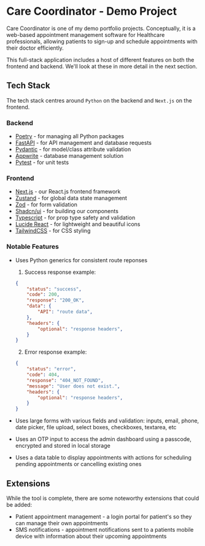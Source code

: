 # Care Coordinator - Demo Project

Care Coordinator is one of my demo portfolio projects. Conceptually, it is a web-based appointment management software for Healthcare professionals, allowing patients to sign-up and schedule appointments with their doctor efficiently.

This full-stack application includes a host of different features on both the frontend and backend. We'll look at these in more detail in the next section.

## Tech Stack

The tech stack centres around `Python` on the backend and `Next.js` on the frontend.

### Backend

- [Poetry](https://python-poetry.org/) - for managing all Python packages
- [FastAPI](https://fastapi.tiangolo.com/) - for API management and database requests
- [Pydantic](https://docs.pydantic.dev/latest/) - for model/class attribute validation
- [Appwrite](https://appwrite.io/) - database management solution
- [Pytest](https://docs.pytest.org/en/8.2.x/) - for unit tests

### Frontend

- [Next.js](https://nextjs.org/) - our React.js frontend framework
- [Zustand](https://docs.pmnd.rs/zustand/getting-started/introduction) - for global data state management
- [Zod](https://zod.dev/) - for form validation
- [Shadcn/ui](https://ui.shadcn.com/) - for building our components
- [Typescript](https://www.typescriptlang.org/) - for prop type safety and validation
- [Lucide React](https://lucide.dev/) - for lightweight and beautiful icons
- [TailwindCSS](https://tailwindcss.com/) - for CSS styling
  
### Notable Features

- Uses Python generics for consistent route reponses

    1. Success response example:
    ```json
    {
        "status": "success",
        "code": 200,
        "response": "200_OK",
        "data": {
            "API": "route data",
        },
        "headers": {
            "optional": "response headers",
        }
    }
    ```

    2. Error response example:
    ```json
    {
        "status": "error",
        "code": 404,
        "response": "404_NOT_FOUND",
        "message": "User does not exist.",
        "headers": {
            "optional": "response headers",
        }
    }
    ```

- Uses large forms with various fields and validation: inputs, email, phone, date picker, file upload, select boxes, checkboxes, textarea, etc
- Uses an OTP input to access the admin dashboard using a passcode, encrypted and stored in local storage
- Uses a data table to display appointments with actions for scheduling pending appointments or cancelling existing ones

## Extensions

While the tool is complete, there are some noteworthy extensions that could be added:

- Patient appointment management - a login portal for patient's so they can manage their own appointments
- SMS notifications - appointment notifications sent to a patients mobile device with information about their upcoming appointments
